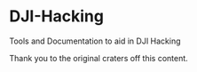 # DJI-Hacking
Tools and Documentation to aid in DJI Hacking


Thank you to the original craters off this content.
